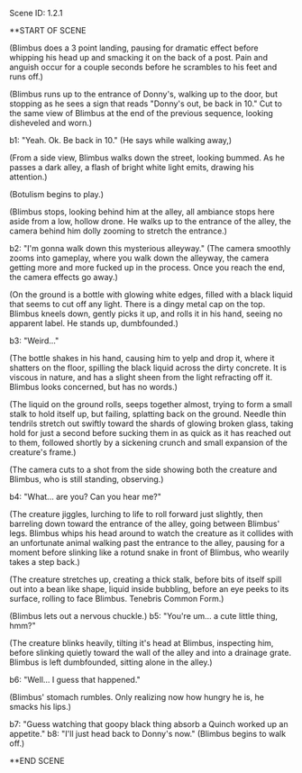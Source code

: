 Scene ID: 1.2.1

**START OF SCENE

(Blimbus does a 3 point landing, pausing for dramatic effect before whipping his head up and smacking it on the back of a post. Pain and anguish occur for a couple seconds before he scrambles to his feet and runs off.)

(Blimbus runs up to the entrance of Donny's, walking up to the door, but stopping as he sees a sign that reads "Donny's out, be back in 10." Cut to the same view of Blimbus at the end of the previous sequence, looking disheveled and worn.)

b1: "Yeah. Ok. Be back in 10." (He says while walking away,)

(From a side view, Blimbus walks down the street, looking bummed. As he passes a dark alley, a flash of bright white light emits, drawing his attention.)

(Botulism begins to play.)

(Blimbus stops, looking behind him at the alley, all ambiance stops here aside from a low, hollow drone. He walks up to the entrance of the alley, the camera behind him dolly zooming to stretch the entrance.)

b2: "I'm gonna walk down this mysterious alleyway." (The camera smoothly zooms into gameplay, where you walk down the alleyway, the camera getting more and more fucked up in the process. Once you reach the end, the camera effects go away.)

(On the ground is a bottle with glowing white edges, filled with a black liquid that seems to cut off any light. There is a dingy metal cap on the top. Blimbus kneels down, gently picks it up, and rolls it in his hand, seeing no apparent label. He stands up, dumbfounded.)

b3: "Weird..."

(The bottle shakes in his hand, causing him to yelp and drop it, where it shatters on the floor, spilling the black liquid across the dirty concrete. It is viscous in nature, and has a slight sheen from the light refracting off it. Blimbus looks concerned, but has no words.)

(The liquid on the ground rolls, seeps together almost, trying to form a small stalk to hold itself up, but failing, splatting back on the ground. Needle thin tendrils stretch out swiftly toward the shards of glowing broken glass, taking hold for just a second before sucking them in as quick as it has reached out to them, followed shortly by a sickening crunch and small expansion of the creature's frame.)

(The camera cuts to a shot from the side showing both the creature and Blimbus, who is still standing, observing.)

b4: "What... are you? Can you hear me?"

(The creature jiggles, lurching to life to roll forward just slightly, then barreling down toward the entrance of the alley, going between Blimbus' legs. Blimbus whips his head around to watch the creature as it collides with an unfortunate animal walking past the entrance to the alley, pausing for a moment before slinking like a rotund snake in front of Blimbus, who wearily takes a step back.)

(The creature stretches up, creating a thick stalk, before bits of itself spill out into a bean like shape, liquid inside bubbling, before an eye peeks to its surface, rolling to face Blimbus. Tenebris Common Form.)

(Blimbus lets out a nervous chuckle.) b5: "You're um... a cute little thing, hmm?"

(The creature blinks heavily, tilting it's head at Blimbus, inspecting him, before slinking quietly toward the wall of the alley and into a drainage grate. Blimbus is left dumbfounded, sitting alone in the alley.)

b6: "Well... I guess that happened." 

(Blimbus' stomach rumbles. Only realizing now how hungry he is, he smacks his lips.)

b7: "Guess watching that goopy black thing absorb a Quinch worked up an appetite."
b8: "I'll just head back to Donny's now." (Blimbus begins to walk off.)

**END SCENE



